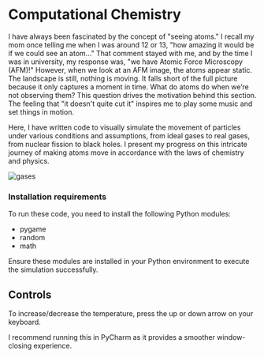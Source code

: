 # Computational Chemistry

I have always been fascinated by the concept of "seeing atoms." I recall my mom once telling me when I was around 12 or 13, "how amazing it would be if we could see an atom..." That comment stayed with me, and by the time I was in university, my response was, "we have Atomic Force Microscopy (AFM)!" However, when we look at an AFM image, the atoms appear static. The landscape is still, nothing is moving. It falls short of the full picture because it only captures a moment in time. What do atoms do when we’re not observing them? This question drives the motivation behind this section. The feeling that "it doesn't quite cut it" inspires me to play some music and set things in motion.

Here, I have written code to visually simulate the movement of particles under various conditions and assumptions, from ideal gases to real gases, from nuclear fission to black holes. I present my progress on this intricate journey of making atoms move in accordance with the laws of chemistry and physics.

![gases](https://github.com/AndrewBulata/Computational-Chemistry/assets/64040990/37d1c475-016d-48ec-b93d-455414217006)

### Installation requirements
To run these code, you need to install the following Python modules:

- pygame
- random
- math

Ensure these modules are installed in your Python environment to execute the simulation successfully.

## Controls

To increase/decrease the temperature, press the up or down arrow on your keyboard.

I recommend running this in PyCharm as it provides a smoother window-closing experience.

